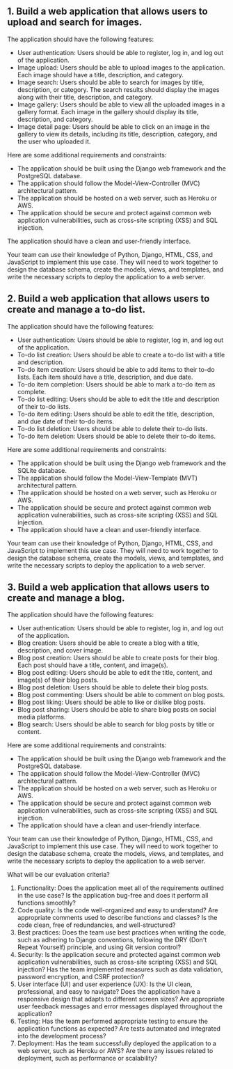 ## 1. Build a web application that allows users to upload and search for images. 

The application should have the following features:

- User authentication: Users should be able to register, log in, and log out of the application.
- Image upload: Users should be able to upload images to the application. Each image should have a title, description, and category.
- Image search: Users should be able to search for images by title, description, or category. The search results should display the images along with their title, description, and category.
- Image gallery: Users should be able to view all the uploaded images in a gallery format. Each image in the gallery should display its title, description, and category.
- Image detail page: Users should be able to click on an image in the gallery to view its details, including its title, description, category, and the user who uploaded it.

Here are some additional requirements and constraints:

- The application should be built using the Django web framework and the PostgreSQL database.
- The application should follow the Model-View-Controller (MVC) architectural pattern.
- The application should be hosted on a web server, such as Heroku or AWS.
- The application should be secure and protect against common web application vulnerabilities, such as cross-site scripting (XSS) and SQL injection.

The application should have a clean and user-friendly interface.

Your team can use their knowledge of Python, Django, HTML, CSS, and JavaScript to implement this use case. 
They will need to work together to design the database schema, create the models, views, and templates, and write the necessary scripts to deploy the application to a web server.

## 2. Build a web application that allows users to create and manage a to-do list. 

The application should have the following features:

- User authentication: Users should be able to register, log in, and log out of the application.
- To-do list creation: Users should be able to create a to-do list with a title and description.
- To-do item creation: Users should be able to add items to their to-do lists. Each item should have a title, description, and due date.
- To-do item completion: Users should be able to mark a to-do item as complete.
- To-do list editing: Users should be able to edit the title and description of their to-do lists.
- To-do item editing: Users should be able to edit the title, description, and due date of their to-do items.
- To-do list deletion: Users should be able to delete their to-do lists.
- To-do item deletion: Users should be able to delete their to-do items.

Here are some additional requirements and constraints:

- The application should be built using the Django web framework and the SQLite database.
- The application should follow the Model-View-Template (MVT) architectural pattern.
- The application should be hosted on a web server, such as Heroku or AWS.
- The application should be secure and protect against common web application vulnerabilities, such as cross-site scripting (XSS) and SQL injection.
- The application should have a clean and user-friendly interface.

Your team can use their knowledge of Python, Django, HTML, CSS, and JavaScript to implement this use case. 
They will need to work together to design the database schema, create the models, views, and templates, and write the necessary scripts to deploy the application to a web server.

## 3. Build a web application that allows users to create and manage a blog. 

The application should have the following features:

- User authentication: Users should be able to register, log in, and log out of the application.
- Blog creation: Users should be able to create a blog with a title, description, and cover image.
- Blog post creation: Users should be able to create posts for their blog. Each post should have a title, content, and image(s).
- Blog post editing: Users should be able to edit the title, content, and image(s) of their blog posts.
- Blog post deletion: Users should be able to delete their blog posts.
- Blog post commenting: Users should be able to comment on blog posts.
- Blog post liking: Users should be able to like or dislike blog posts.
- Blog post sharing: Users should be able to share blog posts on social media platforms.
- Blog search: Users should be able to search for blog posts by title or content.

Here are some additional requirements and constraints:

- The application should be built using the Django web framework and the PostgreSQL database.
- The application should follow the Model-View-Controller (MVC) architectural pattern.
- The application should be hosted on a web server, such as Heroku or AWS.
- The application should be secure and protect against common web application vulnerabilities, such as cross-site scripting (XSS) and SQL injection.
- The application should have a clean and user-friendly interface.

Your team can use their knowledge of Python, Django, HTML, CSS, and JavaScript to implement this use case. They will need to work together to design the database schema, create the models, views, and templates, and write the necessary scripts to deploy the application to a web server.

What will be our evaluation criteria?

1. Functionality: Does the application meet all of the requirements outlined in the use case? Is the application bug-free and does it perform all functions smoothly?
2. Code quality: Is the code well-organized and easy to understand? Are appropriate comments used to describe functions and classes? Is the code clean, free of redundancies, and well-structured?
3. Best practices: Does the team use best practices when writing the code, such as adhering to Django conventions, following the DRY (Don't Repeat Yourself) principle, and using Git version control?
4. Security: Is the application secure and protected against common web application vulnerabilities, such as cross-site scripting (XSS) and SQL injection? Has the team implemented measures such as data validation, password encryption, and CSRF protection?
5. User interface (UI) and user experience (UX): Is the UI clean, professional, and easy to navigate? Does the application have a responsive design that adapts to different screen sizes? Are appropriate user feedback messages and error messages displayed throughout the application?
6. Testing: Has the team performed appropriate testing to ensure the application functions as expected? Are tests automated and integrated into the development process?
7. Deployment: Has the team successfully deployed the application to a web server, such as Heroku or AWS? Are there any issues related to deployment, such as performance or scalability?
